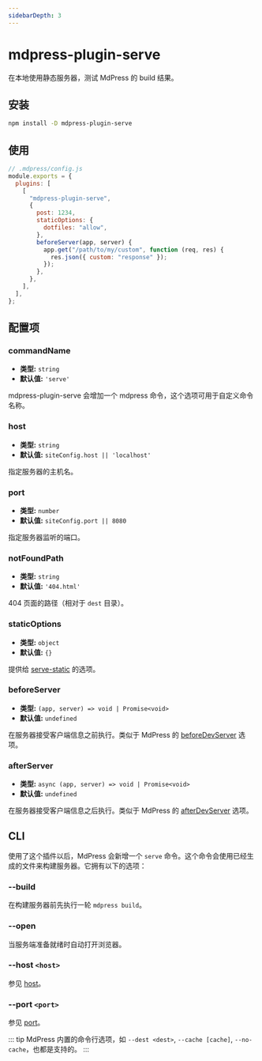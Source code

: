 ```yaml
---
sidebarDepth: 3
---
```


# mdpress-plugin-serve <GitHubLink repo="mdpress/mdpress-community"/>

在本地使用静态服务器，测试 MdPress 的 build 结果。

## 安装

```sh
npm install -D mdpress-plugin-serve
```

## 使用

```js
// .mdpress/config.js
module.exports = {
  plugins: [
    [
      "mdpress-plugin-serve",
      {
        post: 1234,
        staticOptions: {
          dotfiles: "allow",
        },
        beforeServer(app, server) {
          app.get("/path/to/my/custom", function (req, res) {
            res.json({ custom: "response" });
          });
        },
      },
    ],
  ],
};
```

## 配置项

### commandName

- **类型:** `string`
- **默认值:** `'serve'`

mdpress-plugin-serve 会增加一个 mdpress 命令，这个选项可用于自定义命令名称。

### host

- **类型:** `string`
- **默认值:** `siteConfig.host || 'localhost'`

指定服务器的主机名。

### port

- **类型:** `number`
- **默认值:** `siteConfig.port || 8080`

指定服务器监听的端口。

### notFoundPath

- **类型:** `string`
- **默认值:** `'404.html'`

404 页面的路径（相对于 `dest` 目录）。

### staticOptions

- **类型:** `object`
- **默认值:** `{}`

提供给 [serve-static](https://github.com/expressjs/serve-static#servestaticroot-options) 的选项。

### beforeServer

- **类型:** `(app, server) => void | Promise<void>`
- **默认值:** `undefined`

在服务器接受客户端信息之前执行。类似于 MdPress 的 [beforeDevServer](https://docschina.github.io/mdpress//zh/plugin/option-api.html#beforedevserver) 选项。

### afterServer

- **类型:** `async (app, server) => void | Promise<void>`
- **默认值:** `undefined`

在服务器接受客户端信息之后执行。类似于 MdPress 的 [afterDevServer](https://docschina.github.io/mdpress//zh/plugin/option-api.html#afterdevserver) 选项。

## CLI

使用了这个插件以后，MdPress 会新增一个 `serve` 命令。这个命令会使用已经生成的文件来构建服务器。它拥有以下的选项：

### --build

在构建服务器前先执行一轮 `mdpress build`。

### --open

当服务端准备就绪时自动打开浏览器。

### --host `<host>`

参见 [host](#host)。

### --port `<port>`

参见 [port](#port)。

::: tip
MdPress 内置的命令行选项，如 `--dest <dest>`, `--cache [cache]`, `--no-cache`，也都是支持的。
:::
